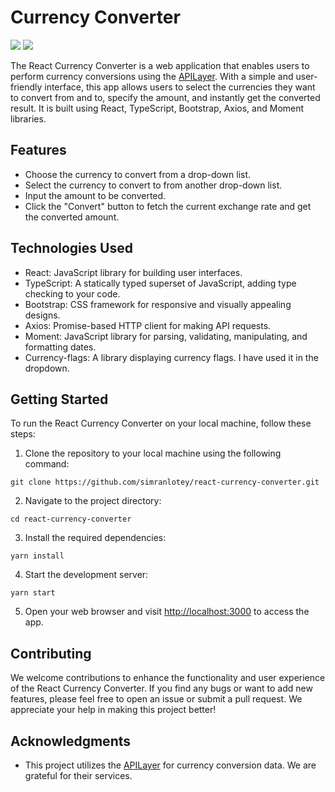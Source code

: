# Currency Converter

![](https://github.com/simranlotey/react-currency-converter/blob/master/src/components/Images/demo-1.png)
![](https://github.com/simranlotey/react-currency-converter/blob/master/src/components/Images/demo-2.png)

The React Currency Converter is a web application that enables users to perform currency conversions using the [APILayer](https://apilayer.com/). With a simple and user-friendly interface, this app allows users to select the currencies they want to convert from and to, specify the amount, and instantly get the converted result. It is built using React, TypeScript, Bootstrap, Axios, and Moment libraries.

## Features

- Choose the currency to convert from a drop-down list.
- Select the currency to convert to from another drop-down list.
- Input the amount to be converted.
- Click the "Convert" button to fetch the current exchange rate and get the converted amount.

## Technologies Used

- React: JavaScript library for building user interfaces.
- TypeScript: A statically typed superset of JavaScript, adding type checking to your code.
- Bootstrap: CSS framework for responsive and visually appealing designs.
- Axios: Promise-based HTTP client for making API requests.
- Moment: JavaScript library for parsing, validating, manipulating, and formatting dates.
- Currency-flags: A library displaying currency flags. I have used it in the dropdown.

## Getting Started

To run the React Currency Converter on your local machine, follow these steps:

1. Clone the repository to your local machine using the following command:

```
git clone https://github.com/simranlotey/react-currency-converter.git
```

2. Navigate to the project directory:

```
cd react-currency-converter
```

3. Install the required dependencies:

```
yarn install
```

4. Start the development server:

```
yarn start
```

5. Open your web browser and visit [http://localhost:3000](http://localhost:3000) to access the app.

## Contributing

We welcome contributions to enhance the functionality and user experience of the React Currency Converter. If you find any bugs or want to add new features, please feel free to open an issue or submit a pull request. We appreciate your help in making this project better!

## Acknowledgments

- This project utilizes the [APILayer](https://apilayer.com/) for currency conversion data. We are grateful for their services.
